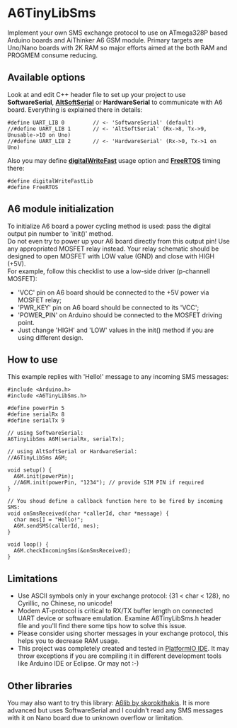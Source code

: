 # A6TinyLibSms
Implement your own SMS exchange protocol to use on ATmega328P based Arduino boards and AiThinker A6 GSM module.
Primary targets are Uno/Nano boards with 2K RAM so major efforts aimed at the both RAM and PROGMEM consume reducing.

## Available options
Look at and edit C++ header file to set up your project to use <b>SoftwareSerial</b>, [<b>AltSoftSerial</b>](https://github.com/PaulStoffregen/AltSoftSerial) or <b>HardwareSerial</b> to communicate with A6 board. Everything is explained there in details:

~~~
#define UART_LIB 0         // <- 'SoftwareSerial' (default)
//#define UART_LIB 1       // <- 'AltSoftSerial' (Rx->8, Tx->9, Unusable->10 on Uno)
//#define UART_LIB 2       // <- 'HardwareSerial' (Rx->0, Tx->1 on Uno)
~~~

Also you may define [<b>digitalWriteFast</b>](https://github.com/watterott/Arduino-Libs/tree/master/digitalWriteFast) usage option and [<b>FreeRTOS</b>](http://www.freertos.org/) timing there:

~~~
#define digitalWriteFastLib
#define FreeRTOS
~~~

## A6 module initialization

To initialize A6 board a power cycling method is used: pass the digital output pin number to 'init()' method.<br>
Do not even try to power up your A6 board directly from this output pin! Use any appropriated MOSFET relay instead. Your relay schematic should be designed to open MOSFET with LOW value (GND) and close with HIGH (+5V).<br>
For example, follow this checklist to use a low-side driver (p-channell MOSFET):

* 'VCC' pin on A6 board should be connected to the +5V power via MOSFET relay;
* 'PWR_KEY' pin on A6 board should be connected to its 'VCC';
* 'POWER_PIN' on Arduino should be connected to the MOSFET driving point.
* Just change 'HIGH' and 'LOW' values in the init() method if you are using different design.

## How to use
This example replies with 'Hello!' message to any incoming SMS messages:
~~~
#include <Arduino.h>
#include <A6TinyLibSms.h>

#define powerPin 5
#define serialRx 8
#define serialTx 9

// using SoftwareSerial:
A6TinyLibSms A6M(serialRx, serialTx);

// using AltSoftSerial or HardwareSerial:
//A6TinyLibSms A6M;

void setup() {
  A6M.init(powerPin);
  //A6M.init(powerPin, "1234"); // provide SIM PIN if required
}

// You shoud define a callback function here to be fired by incoming SMS:
void onSmsReceived(char *callerId, char *message) {
  char mes[] = "Hello!";
  A6M.sendSMS(callerId, mes);
}

void loop() {
  A6M.checkIncomingSms(&onSmsReceived);
}
~~~
## Limitations

* Use ASCII symbols only in your exchange protocol: {31 &lt; char &lt; 128}, no Cyrillic, no Chinese, no unicode!
* Modem AT-protocol is critical to RX/TX buffer length on connected UART device or software emulation. Examine A6TinyLibSms.h header file and you'll find there some tips how to solve this issue.
* Please consider using shorter messages in your exchange protocol, this helps you to decrease RAM usage.
* This project was completely created and tested in [PlatformIO IDE](https://github.com/platformio/platformio-core). It may throw exceptions if you are compiling it in different development tools like Arduino IDE or Eclipse. Or may not :-)

## Other libraries

You may also want to try this library: [A6lib by skorokithakis](https://github.com/skorokithakis/A6lib). It is more advanced but uses SoftwareSerial and I couldn't read any SMS messages with it on Nano board due to unknown overflow or limitation.
